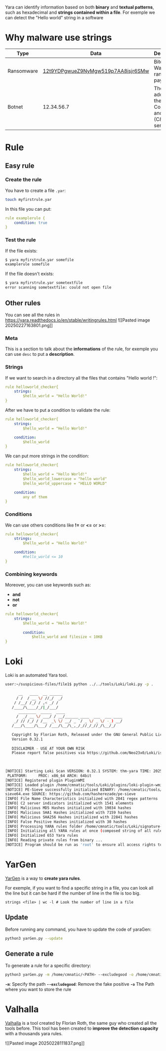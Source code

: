 Yara can identify information based on both **binary** and **textual patterns**, such as hexadecimal and **strings contained within a file**.
For exemple we can detect the "Hello world" string in a software
# Why malware use strings  
| **Type**   | **Data**                                                                                                        | **Description**                                        |
| ---------- | --------------------------------------------------------------------------------------------------------------- | ------------------------------------------------------ |
| Ransomware | [12t9YDPgwueZ9NyMgw519p7AA8isjr6SMw](https://www.blockchain.com/btc/address/12t9YDPgwueZ9NyMgw519p7AA8isjr6SMw) | Bitcoin Wallet for ransom payments                     |
| Botnet     | 12.34.56.7                                                                                                      | The IP address of the Command and Control (C&C) server |
# Rule
## Easy rule
### Create the rule
You have to create a file `.yar`:
```bash
touch myfirstrule.yar
```
In this file you can put:
```yaml
rule examplerule {
    condition: true
}
```
### Test the rule
If the file exists:
```bash
$ yara myfirstrule.yar somefile
examplerule somefile
```
If the file doesn't exists:
```bash
$ yara myfirstrule.yar sometextfile
error scanning sometextfile: could not open file
```
## Other rules
You can see all the rules in https://yara.readthedocs.io/en/stable/writingrules.html
![[Pasted image 20250227163801.png]]
### Meta
This is a section to talk about the **informations** of the rule, for exemple you can use `desc` to put a **description**.
### Strings
If we want to search in a directory all the files that contains "Hello world !":
```yaml
rule helloworld_checker{
	strings:
		$hello_world = "Hello World!"
}
```

After we have to put a condition to validate the rule:
```yaml
rule helloworld_checker{
	strings:
		$hello_world = "Hello World!"

	condition:
		$hello_world
}
```

We can put more strings in the condition:
```yaml
rule helloworld_checker{
	strings:
		$hello_world = "Hello World!"
		$hello_world_lowercase = "hello world"
		$hello_world_uppercase = "HELLO WORLD"

	condition:
		any of them
}
```
### Conditions
We can use others conditions like **!=** or **<=** or **>=**:
```yaml
rule helloworld_checker{
	strings:
		$hello_world = "Hello World!"

	condition:
        #hello_world <= 10
}
```
### Combining keywords
Moreover, you can use keywords such as:
- **and**
- **not**
- **or**
```yaml
rule helloworld_checker{
	strings:
		$hello_world = "Hello World!" 
        
        condition:
	        $hello_world and filesize < 10KB 
}
```
# Loki
Loki is an automated Yara tool.
```bash
user:~/suspicious-files/file1$ python ../../tools/Loki/loki.py -p .
                                                                               
      __   ____  __ ______                            
     / /  / __ \/ //_/  _/                            
    / /__/ /_/ / ,< _/ /                              
   /____/\____/_/|_/___/                              
      ________  _____  ____                           
     /  _/ __ \/ ___/ / __/______ ____  ___  ___ ____ 
    _/ // /_/ / /__  _\ \/ __/ _ `/ _ \/ _ \/ -_) __/ 
   /___/\____/\___/ /___/\__/\_,_/_//_/_//_/\__/_/    

   Copyright by Florian Roth, Released under the GNU General Public License
   Version 0.32.1
  
   DISCLAIMER - USE AT YOUR OWN RISK
   Please report false positives via https://github.com/Neo23x0/Loki/issues
  
                                                                               

[NOTICE] Starting Loki Scan VERSION: 0.32.1 SYSTEM: thm-yara TIME: 20250227T15:41:52Z
 PLATFORM:     PROC: x86_64 ARCH: 64bit 
[NOTICE] Registered plugin PluginWMI
[NOTICE] Loaded plugin /home/cmnatic/tools/Loki/plugins/loki-plugin-wmi.py
[NOTICE] PE-Sieve successfully initialized BINARY: /home/cmnatic/tools/Loki/tools/pe-
sieve64.exe SOURCE: https://github.com/hasherezade/pe-sieve
[INFO] File Name Characteristics initialized with 2841 regex patterns
[INFO] C2 server indicators initialized with 1541 elements
[INFO] Malicious MD5 Hashes initialized with 19034 hashes
[INFO] Malicious SHA1 Hashes initialized with 7159 hashes
[INFO] Malicious SHA256 Hashes initialized with 22841 hashes
[INFO] False Positive Hashes initialized with 30 hashes
[INFO] Processing YARA rules folder /home/cmnatic/tools/Loki/signature-base/yara
[INFO] Initializing all YARA rules at once (composed string of all rule files)
[INFO] Initialized 653 Yara rules
[INFO] Reading private rules from binary ...
[NOTICE] Program should be run as 'root' to ensure all access rights to process memory and file objects.
```
# YarGen
[YarGen](https://github.com/Neo23x0/yarGen) is a way to **create yara rules**.

For exemple, if you want to find a specific string in a file, you can look all the line but it can be hard if the number of line in the file is too big.
```shell
strings <file> | wc -l # Look the number of line in a file
```
## Update
Before running any command, you have to update the code of yaraGen:
```bash
python3 yarGen.py --update
```
## Generate a rule
To generate a rule for a specific directory:
```bash
python3 yarGen.py -m /home/cmnatic/<PATH> --excludegood -o /home/cmnatic/suspicious-files/file2.yar
```
**`-m`**: Specify the path
**`--excludegood`**: Remove the fake positive
**`-o`** The Path where you want to store the rule
# Valhalla
[Valhalla](https://www.nextron-systems.com/valhalla/) is a tool created by Florian Roth, the same guy who created all the tools before.
This tool has been created to **improve the detection capacity** with a thousands yara rules.

![[Pasted image 20250228111837.png]]
